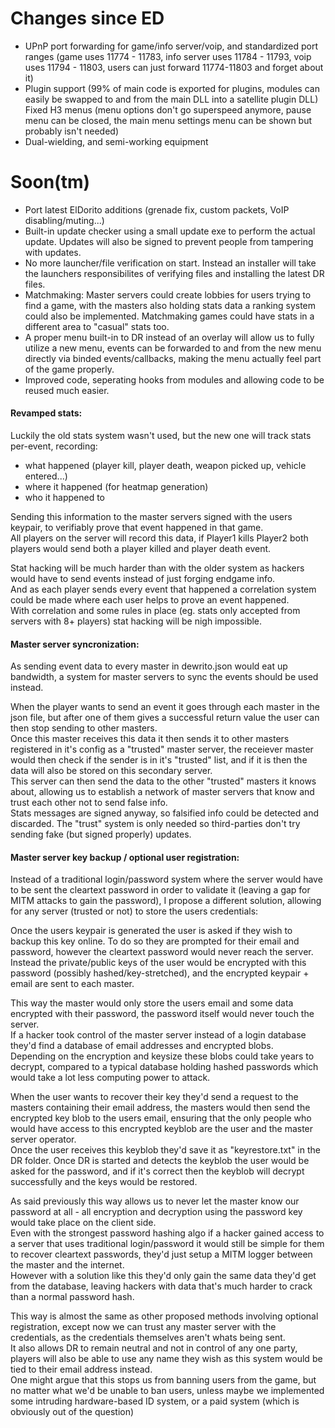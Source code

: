 # Changes since ED
- UPnP port forwarding for game/info server/voip, and standardized port ranges (game uses 11774 - 11783, info server uses 11784 - 11793, voip uses 11794 - 11803, users can just forward 11774-11803 and forget about it)
- Plugin support (99% of main code is exported for plugins, modules can easily be swapped to and from the main DLL into a satellite plugin DLL)
 Fixed H3 menus (menu options don't go superspeed anymore, pause menu can be closed, the main menu settings menu can be shown but probably isn't needed)
- Dual-wielding, and semi-working equipment

# Soon(tm)
- Port latest ElDorito additions (grenade fix, custom packets, VoIP disabling/muting...)
- Built-in update checker using a small update exe to perform the actual update. Updates will also be signed to prevent people from tampering with updates.
- No more launcher/file verification on start. Instead an installer will take the launchers responsibilites of verifying files and installing the latest DR files.
- Matchmaking: Master servers could create lobbies for users trying to find a game, with the masters also holding stats data a ranking system could also be implemented. Matchmaking games could have stats in a different area to "casual" stats too.
- A proper menu built-in to DR instead of an overlay will allow us to fully utilize a new menu, events can be forwarded to and from the new menu directly via binded events/callbacks, making the menu actually feel part of the game properly.
- Improved code, seperating hooks from modules and allowing code to be reused much easier.

#### Revamped stats:
Luckily the old stats system wasn't used, but the new one will track stats per-event, recording:
- what happened (player kill, player death, weapon picked up, vehicle entered...)
- where it happened (for heatmap generation)
- who it happened to

Sending this information to the master servers signed with the users keypair, to verifiably prove that event happened in that game.  
All players on the server will record this data, if Player1 kills Player2 both players would send both a player killed and player death event.  

Stat hacking will be much harder than with the older system as hackers would have to send events instead of just forging endgame info.  
And as each player sends every event that happened a correlation system could be made where each user helps to prove an event happened.  
With correlation and some rules in place (eg. stats only accepted from servers with 8+ players) stat hacking will be nigh impossible.

#### Master server syncronization:
As sending event data to every master in dewrito.json would eat up bandwidth, a system for master servers to sync the events should be used instead.

When the player wants to send an event it goes through each master in the json file, but after one of them gives a successful return value the user can then stop sending to other masters.  
Once this master receives this data it then sends it to other masters registered in it's config as a "trusted" master server, the receiever master would then check if the sender is in it's "trusted" list, and if it is then the data will also be stored on this secondary server.  
This server can then send the data to the other "trusted" masters it knows about, allowing us to establish a network of master servers that know and trust each other not to send false info.  
Stats messages are signed anyway, so falsified info could be detected and discarded. The "trust" system is only needed so third-parties don't try sending fake (but signed properly) updates.

#### Master server key backup / optional user registration:
Instead of a traditional login/password system where the server would have to be sent the cleartext password in order to validate it (leaving a gap for MITM attacks to gain the password), I propose a different solution, allowing for any server (trusted or not) to store the users credentials:

Once the users keypair is generated the user is asked if they wish to backup this key online. To do so they are prompted for their email and password, however the cleartext password would never reach the server.  
Instead the private/public keys of the user would be encrypted with this password (possibly hashed/key-stretched), and the encrypted keypair + email are sent to each master.

This way the master would only store the users email and some data encrypted with their password, the password itself would never touch the server.  
If a hacker took control of the master server instead of a login database they'd find a database of email addresses and encrypted blobs.  
Depending on the encryption and keysize these blobs could take years to decrypt, compared to a typical database holding hashed passwords which would take a lot less computing power to attack.

When the user wants to recover their key they'd send a request to the masters containing their email address, the masters would then send the encrypted key blob to the users email, ensuring that the only people who would have access to this encrypted keyblob are the user and the master server operator.  
Once the user receives this keyblob they'd save it as "keyrestore.txt" in the DR folder. Once DR is started and detects the keyblob the user would be asked for the password, and if it's correct then the keyblob will decrypt successfully and the keys would be restored.

As said previously this way allows us to never let the master know our password at all - all encryption and decryption using the password key would take place on the client side.  
Even with the strongest password hashing algo if a hacker gained access to a server that uses traditional login/password it would still be simple for them to recover cleartext passwords, they'd just setup a MITM logger between the master and the internet.  
However with a solution like this they'd only gain the same data they'd get from the database, leaving hackers with data that's much harder to crack than a normal password hash.

This way is almost the same as other proposed methods involving optional registration, except now we can trust any master server with the credentials, as the credentials themselves aren't whats being sent.  
It also allows DR to remain neutral and not in control of any one party, players will also be able to use any name they wish as this system would be tied to their email address instead.  
One might argue that this stops us from banning users from the game, but no matter what we'd be unable to ban users, unless maybe we implemented some intruding hardware-based ID system, or a paid system (which is obviously out of the question)


